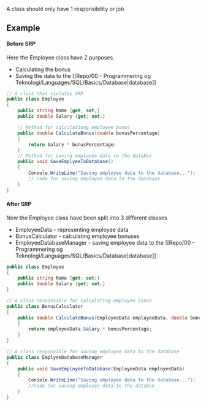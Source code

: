 
A class should only have 1 responsibility or job

## Example
#### Before SRP
Here the Employee class have 2 purposes.
- Calculating the bonus
- Saving the data to the [[Repo/00 - Programmering og Teknologi/Languages/SQL/Basics/Database|database]]

```csharp
// A class that violates SRP
public class Employee 
{
	public string Name {get; set;}
	public double Salary {get; set;}

	// Method for calculationg employee bonus
	public double CalculateBonus(double bonusPercentage) 
	{
		return Salary * bonusPercentage;
	}
	// Method for saving employee data to the databse
	public void SaveEmplyeeToDatabase() 
	{
		Console.WriteLine("Saving employee data to the database...");
		// Code for saving employee data to the database
	}
}
```
#### After SRP
Now the Employee class have been split into 3 different classes
- EmployeeData - representing employee data
- BonusCalculator - calculating employee bonuses
- EmployeeDatabaseManager - saving employee data to the [[Repo/00 - Programmering og Teknologi/Languages/SQL/Basics/Database|database]]


```csharp
public class Employee 
{
	public string Name {get; set;}
	public double Salary {get; set;}
}

// A class respinsible for calculating employee bonus
public class BonusCalculator
{
	public double CalculateBonus(EmployeeData employeeData, double bonusPercentage)
	{
		return employeeData.Salary * bonusPercentage;
	}
}

// A class responsible for saving employee data to the database
public class EmplyeeDatabaseManager 
{
	public void SaveEmployeeToDatabase(EmployeeData employeeData)
	{
		Console.WriteLine("Saving employee data to the database...");
		//Code for saving employee data to the databse
	}
}
```